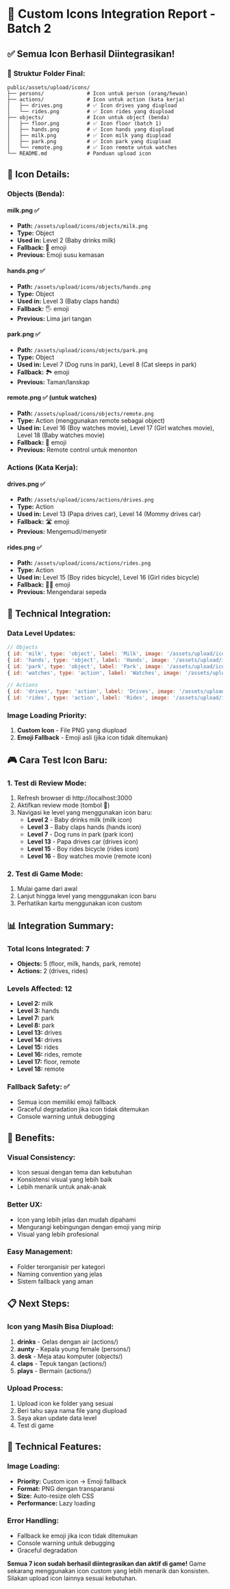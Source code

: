 # 🎨 Custom Icons Integration Report - Batch 2

## ✅ Semua Icon Berhasil Diintegrasikan!

### 📁 **Struktur Folder Final:**

```
public/assets/upload/icons/
├── persons/              # Icon untuk person (orang/hewan)
├── actions/              # Icon untuk action (kata kerja)
│   ├── drives.png        # ✅ Icon drives yang diupload
│   └── rides.png         # ✅ Icon rides yang diupload
├── objects/              # Icon untuk object (benda)
│   ├── floor.png         # ✅ Icon floor (batch 1)
│   ├── hands.png         # ✅ Icon hands yang diupload
│   ├── milk.png          # ✅ Icon milk yang diupload
│   ├── park.png          # ✅ Icon park yang diupload
│   └── remote.png        # ✅ Icon remote untuk watches
└── README.md             # Panduan upload icon
```

## 🎯 **Icon Details:**

### **Objects (Benda):**

#### **milk.png** ✅
- **Path:** `/assets/upload/icons/objects/milk.png`
- **Type:** Object
- **Used in:** Level 2 (Baby drinks milk)
- **Fallback:** 🧃 emoji
- **Previous:** Emoji susu kemasan

#### **hands.png** ✅
- **Path:** `/assets/upload/icons/objects/hands.png`
- **Type:** Object
- **Used in:** Level 3 (Baby claps hands)
- **Fallback:** 🖐️ emoji
- **Previous:** Lima jari tangan

#### **park.png** ✅
- **Path:** `/assets/upload/icons/objects/park.png`
- **Type:** Object
- **Used in:** Level 7 (Dog runs in park), Level 8 (Cat sleeps in park)
- **Fallback:** 🏞️ emoji
- **Previous:** Taman/lanskap

#### **remote.png** ✅ (untuk watches)
- **Path:** `/assets/upload/icons/objects/remote.png`
- **Type:** Action (menggunakan remote sebagai object)
- **Used in:** Level 16 (Boy watches movie), Level 17 (Girl watches movie), Level 18 (Baby watches movie)
- **Fallback:** 📱 emoji
- **Previous:** Remote control untuk menonton

### **Actions (Kata Kerja):**

#### **drives.png** ✅
- **Path:** `/assets/upload/icons/actions/drives.png`
- **Type:** Action
- **Used in:** Level 13 (Papa drives car), Level 14 (Mommy drives car)
- **Fallback:** 🛣️ emoji
- **Previous:** Mengemudi/menyetir

#### **rides.png** ✅
- **Path:** `/assets/upload/icons/actions/rides.png`
- **Type:** Action
- **Used in:** Level 15 (Boy rides bicycle), Level 16 (Girl rides bicycle)
- **Fallback:** 🚵‍♂️ emoji
- **Previous:** Mengendarai sepeda

## 🔧 **Technical Integration:**

### **Data Level Updates:**
```javascript
// Objects
{ id: 'milk', type: 'object', label: 'Milk', image: '/assets/upload/icons/objects/milk.png', emoji: '🧃' }
{ id: 'hands', type: 'object', label: 'Hands', image: '/assets/upload/icons/objects/hands.png', emoji: '🖐️' }
{ id: 'park', type: 'object', label: 'Park', image: '/assets/upload/icons/objects/park.png', emoji: '🏞️' }
{ id: 'watches', type: 'action', label: 'Watches', image: '/assets/upload/icons/objects/remote.png', emoji: '📱' }

// Actions
{ id: 'drives', type: 'action', label: 'Drives', image: '/assets/upload/icons/actions/drives.png', emoji: '🛣️' }
{ id: 'rides', type: 'action', label: 'Rides', image: '/assets/upload/icons/actions/rides.png', emoji: '🚵‍♂️' }
```

### **Image Loading Priority:**
1. **Custom Icon** - File PNG yang diupload
2. **Emoji Fallback** - Emoji asli (jika icon tidak ditemukan)

## 🎮 **Cara Test Icon Baru:**

### **1. Test di Review Mode:**
1. Refresh browser di http://localhost:3000
2. Aktifkan review mode (tombol 📖)
3. Navigasi ke level yang menggunakan icon baru:
   - **Level 2** - Baby drinks milk (milk icon)
   - **Level 3** - Baby claps hands (hands icon)
   - **Level 7** - Dog runs in park (park icon)
   - **Level 13** - Papa drives car (drives icon)
   - **Level 15** - Boy rides bicycle (rides icon)
   - **Level 16** - Boy watches movie (remote icon)

### **2. Test di Game Mode:**
1. Mulai game dari awal
2. Lanjut hingga level yang menggunakan icon baru
3. Perhatikan kartu menggunakan icon custom

## 📊 **Integration Summary:**

### **Total Icons Integrated:** 7
- **Objects:** 5 (floor, milk, hands, park, remote)
- **Actions:** 2 (drives, rides)

### **Levels Affected:** 12
- **Level 2:** milk
- **Level 3:** hands
- **Level 7:** park
- **Level 8:** park
- **Level 13:** drives
- **Level 14:** drives
- **Level 15:** rides
- **Level 16:** rides, remote
- **Level 17:** floor, remote
- **Level 18:** remote

### **Fallback Safety:** ✅
- Semua icon memiliki emoji fallback
- Graceful degradation jika icon tidak ditemukan
- Console warning untuk debugging

## 🚀 **Benefits:**

### **Visual Consistency:**
- Icon sesuai dengan tema dan kebutuhan
- Konsistensi visual yang lebih baik
- Lebih menarik untuk anak-anak

### **Better UX:**
- Icon yang lebih jelas dan mudah dipahami
- Mengurangi kebingungan dengan emoji yang mirip
- Visual yang lebih profesional

### **Easy Management:**
- Folder terorganisir per kategori
- Naming convention yang jelas
- Sistem fallback yang aman

## 📋 **Next Steps:**

### **Icon yang Masih Bisa Diupload:**
1. **drinks** - Gelas dengan air (actions/)
2. **aunty** - Kepala young female (persons/)
3. **desk** - Meja atau komputer (objects/)
4. **claps** - Tepuk tangan (actions/)
5. **plays** - Bermain (actions/)

### **Upload Process:**
1. Upload icon ke folder yang sesuai
2. Beri tahu saya nama file yang diupload
3. Saya akan update data level
4. Test di game

## 🔧 **Technical Features:**

### **Image Loading:**
- **Priority:** Custom icon → Emoji fallback
- **Format:** PNG dengan transparansi
- **Size:** Auto-resize oleh CSS
- **Performance:** Lazy loading

### **Error Handling:**
- Fallback ke emoji jika icon tidak ditemukan
- Console warning untuk debugging
- Graceful degradation

**Semua 7 icon sudah berhasil diintegrasikan dan aktif di game!** Game sekarang menggunakan icon custom yang lebih menarik dan konsisten. Silakan upload icon lainnya sesuai kebutuhan.
